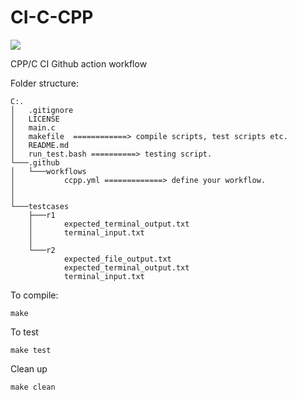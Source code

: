 # CI-C-CPP

[![](https://github.com/CISC-CMPE-327/CI-C-CPP/workflows/C/C++%20CI/badge.svg)](https://github.com/CISC-CMPE-327/CI-C-CPP/actions)

CPP/C CI Github action workflow

Folder structure:
```
C:.
│   .gitignore
│   LICENSE
│   main.c
│   makefile  ============> compile scripts, test scripts etc.
│   README.md
│   run_test.bash ==========> testing script.
└───.github
│   └───workflows
│           ccpp.yml =============> define your workflow.
│ 
│ 
└───testcases
    ├───r1
    │       expected_terminal_output.txt
    │       terminal_input.txt
    │
    └───r2
            expected_file_output.txt
            expected_terminal_output.txt
            terminal_input.txt
```

To compile:
```
make
```
To test
```
make test
```
Clean up
```
make clean
```
